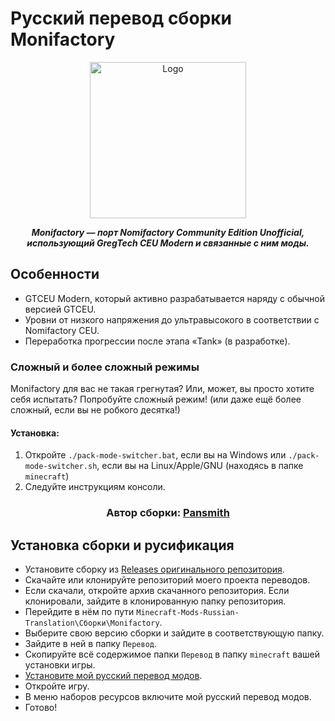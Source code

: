# Русский перевод сборки Monifactory

<p align="center"><img src="https://github.com/ThePansmith/Monifactory/assets/70342772/4ac1d5e7-0610-4f44-bfed-b3b2022eecc0" height="250" alt="Logo"></p>
<p align="center"><b><i>Monifactory — порт Nomifactory Community Edition Unofficial, использующий GregTech CEU Modern и связанные с ним моды.</i></b></p>

## Особенности
- GTCEU Modern, который активно разрабатывается наряду с обычной версией GTCEU.
- Уровни от низкого напряжения до ультравысокого в соответствии с Nomifactory CEU.
- Переработка прогрессии после этапа «Tank» (в разработке).

### Сложный и более сложный режимы
Monifactory для вас не такая грегнутая? Или, может, вы просто хотите себя испытать? Попробуйте сложный режим! (или даже ещё более сложный, если вы не робкого десятка!)
#### Установка:
1. Откройте ``./pack-mode-switcher.bat``, если вы на Windows или ``./pack-mode-switcher.sh``, если вы на Linux/Apple/GNU (находясь в папке `minecraft`)
2. Следуйте инструкциям консоли.

<h3 align="center"><b>Автор сборки: <a href="https://github.com/ThePansmith">Pansmith</a></b></h3>

## Установка сборки и русификация

- Установите сборку из [Releases оригинального репозитория](https://github.com/ThePansmith/Monifactory/releases/).
- Скачайте или клонируйте репозиторий моего проекта переводов.
- Если скачали, откройте архив скачанного репозитория. Если клонировали, зайдите в клонированную папку репозитория.
- Перейдите в нём по пути `Minecraft-Mods-Russian-Translation\Сборки\Monifactory`.
- Выберите свою версию сборки и зайдите в соответствующую папку.
- Зайдите в ней в папку `Перевод`.
- Скопируйте всё содержимое папки `Перевод` в папку `minecraft` вашей установки игры.
- [Установите мой русский перевод модов](https://github.com/RushanM/Minecraft-Mods-Russian-Translation?tab=readme-ov-file#-%D1%83%D1%81%D1%82%D0%B0%D0%BD%D0%BE%D0%B2%D0%BA%D0%B0).
- Откройте игру.
- В меню наборов ресурсов включите мой русский перевод модов.
- Готово!